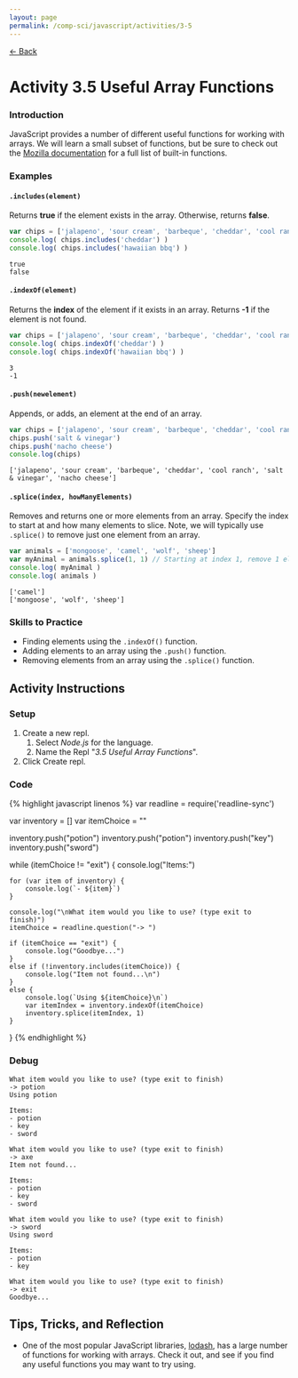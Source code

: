 ```yaml
---
layout: page
permalink: /comp-sci/javascript/activities/3-5
---
```


[← Back](../)

# Activity 3.5 Useful Array Functions

### Introduction

JavaScript provides a number of different useful functions for working with arrays. We will learn a small subset of functions, but be sure to check out the [Mozilla documentation](https://developer.mozilla.org/en-US/docs/Web/JavaScript/Reference/Global_Objects/Array#Instance_methods) for a full list of built-in functions.

### Examples

#### `.includes(element)`

Returns **true** if the element exists in the array. Otherwise, returns **false**.

```js
var chips = ['jalapeno', 'sour cream', 'barbeque', 'cheddar', 'cool ranch']
console.log( chips.includes('cheddar') )
console.log( chips.includes('hawaiian bbq') )
```
```shell
true
false
```


#### `.indexOf(element)`

Returns the **index** of the element if it exists in an array. Returns **-1** if the element is not found.

```js
var chips = ['jalapeno', 'sour cream', 'barbeque', 'cheddar', 'cool ranch']
console.log( chips.indexOf('cheddar') )
console.log( chips.indexOf('hawaiian bbq') )
```
```shell
3
-1
```

#### `.push(newelement)`

Appends, or adds, an element at the end of an array.

```js
var chips = ['jalapeno', 'sour cream', 'barbeque', 'cheddar', 'cool ranch']
chips.push('salt & vinegar')
chips.push('nacho cheese')
console.log(chips)
```
```shell
['jalapeno', 'sour cream', 'barbeque', 'cheddar', 'cool ranch', 'salt & vinegar', 'nacho cheese']
```

#### `.splice(index, howManyElements)`

Removes and returns one or more elements from an array. Specify the index to start at and how many elements to slice. Note, we will typically use `.splice()` to remove just one element from an array.

```js
var animals = ['mongoose', 'camel', 'wolf', 'sheep']
var myAnimal = animals.splice(1, 1) // Starting at index 1, remove 1 element
console.log( myAnimal )
console.log( animals )
```
```shell
['camel']
['mongoose', 'wolf', 'sheep']
```

### Skills to Practice

- Finding elements using the `.indexOf()` function.
- Adding elements to an array using the `.push()` function.
- Removing elements from an array using the `.splice()` function.

## Activity Instructions

### Setup
1. Create a new repl.
    1. Select *Node.js* for the language.
    2. Name the Repl "*3.5 Useful Array Functions*".
2. Click Create repl.

### Code

{% highlight javascript linenos %}
var readline = require('readline-sync')

var inventory = []
var itemChoice = ""

inventory.push("potion")
inventory.push("potion")
inventory.push("key")
inventory.push("sword")

while (itemChoice != "exit") {
    console.log("Items:")

    for (var item of inventory) {
        console.log(`- ${item}`)
    }

    console.log("\nWhat item would you like to use? (type exit to finish)")
    itemChoice = readline.question("-> ")

    if (itemChoice == "exit") {
        console.log("Goodbye...")
    }
    else if (!inventory.includes(itemChoice)) {
        console.log("Item not found...\n")
    }
    else {
        console.log(`Using ${itemChoice}\n`)
        var itemIndex = inventory.indexOf(itemChoice)
        inventory.splice(itemIndex, 1)
    }
}
{% endhighlight %}

### Debug

```
What item would you like to use? (type exit to finish)
-> potion
Using potion

Items:
- potion
- key
- sword

What item would you like to use? (type exit to finish)
-> axe
Item not found...

Items:
- potion
- key
- sword

What item would you like to use? (type exit to finish)
-> sword
Using sword

Items:
- potion
- key

What item would you like to use? (type exit to finish)
-> exit
Goodbye...
```

## Tips, Tricks, and Reflection

- One of the most popular JavaScript libraries, [lodash](https://lodash.com/), has a large number of functions for working with arrays. Check it out, and see if you find any useful functions you may want to try using.